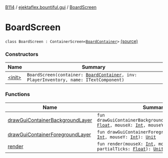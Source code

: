 [B114](../../index.md) / [ejektaflex.bountiful.gui](../index.md) / [BoardScreen](./index.md)

# BoardScreen

`class BoardScreen : ContainerScreen<`[`BoardContainer`](../-board-container/index.md)`>` [(source)](https://github.com/ejektaflex/Bountiful/tree/develop/src/main/kotlin/ejektaflex/bountiful/gui/BoardScreen.kt#L11)

### Constructors

| Name | Summary |
|---|---|
| [&lt;init&gt;](-init-.md) | `BoardScreen(container: `[`BoardContainer`](../-board-container/index.md)`, inv: PlayerInventory, name: ITextComponent)` |

### Functions

| Name | Summary |
|---|---|
| [drawGuiContainerBackgroundLayer](draw-gui-container-background-layer.md) | `fun drawGuiContainerBackgroundLayer(partialTicks: `[`Float`](https://kotlinlang.org/api/latest/jvm/stdlib/kotlin/-float/index.html)`, mouseX: `[`Int`](https://kotlinlang.org/api/latest/jvm/stdlib/kotlin/-int/index.html)`, mouseY: `[`Int`](https://kotlinlang.org/api/latest/jvm/stdlib/kotlin/-int/index.html)`): `[`Unit`](https://kotlinlang.org/api/latest/jvm/stdlib/kotlin/-unit/index.html) |
| [drawGuiContainerForegroundLayer](draw-gui-container-foreground-layer.md) | `fun drawGuiContainerForegroundLayer(mouseX: `[`Int`](https://kotlinlang.org/api/latest/jvm/stdlib/kotlin/-int/index.html)`, mouseY: `[`Int`](https://kotlinlang.org/api/latest/jvm/stdlib/kotlin/-int/index.html)`): `[`Unit`](https://kotlinlang.org/api/latest/jvm/stdlib/kotlin/-unit/index.html) |
| [render](render.md) | `fun render(mouseX: `[`Int`](https://kotlinlang.org/api/latest/jvm/stdlib/kotlin/-int/index.html)`, mouseY: `[`Int`](https://kotlinlang.org/api/latest/jvm/stdlib/kotlin/-int/index.html)`, partialTicks: `[`Float`](https://kotlinlang.org/api/latest/jvm/stdlib/kotlin/-float/index.html)`): `[`Unit`](https://kotlinlang.org/api/latest/jvm/stdlib/kotlin/-unit/index.html) |
